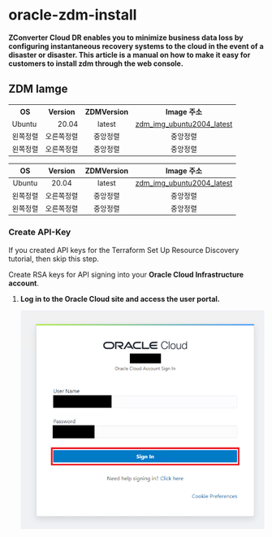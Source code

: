 # oracle-zdm-install
**ZConverter Cloud DR enables you to minimize business data loss by configuring instantaneous recovery systems to the cloud in the event of a disaster or disaster. This article is a manual on how to make it easy for customers to install zdm through the web console.**



## ZDM Iamge

<table>
  <tr>
    <th style="text-align:center">OS</th>
    <th style="text-align:center">Version</th>
    <th style="text-align:center">ZDMVersion</th>
    <th style="text-align:center">Image 주소</th>
  </tr>
  <tr>
    <td style="text-align:left">Ubuntu</td>
    <td style="text-align:right">20.04</td>
    <td style="text-align:center">latest</td>
    <td style="text-align:center"><a href="https://objectstorage.ap-seoul-1.oraclecloud.com/p/ppovzltxdd7c00VBfLiDOppOmQzr5vAy7sIOF41_WPJFC6eQfUGAcd8quGx6PZfM/n/idffti7li8cs/b/_image/o/ZDM/ubuntu/20.04/zdm_latest">zdm_img_ubuntu2004_latest</a></td>
  </tr>
  <tr>
    <td style="text-align:left">왼쪽정렬</td>
    <td style="text-align:right">오른쪽정렬</td>
    <td style="text-align:center">중앙정렬</td>
    <td style="text-align:center">중앙정렬</td>
  </tr>
  <tr>
    <td style="text-align:left">왼쪽정렬</td>
    <td style="text-align:right">오른쪽정렬</td>
    <td style="text-align:center">중앙정렬</td>
    <td style="text-align:center">중앙정렬</td>
  </tr>
</table>

|OS|Version|ZDMVersion|Image 주소|
|:----:|:-------:|:------:|:------:|
|Ubuntu|20.04|latest|[zdm_img_ubuntu2004_latest]()|
|왼쪽정렬|오른쪽정렬|중앙정렬|중앙정렬|
|왼쪽정렬|오른쪽정렬|중앙정렬|중앙정렬|

### Create API-Key
   If you created API keys for the Terraform Set Up Resource Discovery tutorial, then skip this step.

   Create RSA keys for API signing into your **Oracle Cloud Infrastructure account**.

   1. **Log in to the Oracle Cloud site and access the user portal.**

      ![Login](https://raw.githubusercontent.com/ZConverter/oracle-auto-zdm-versioning/createKey/images/login.png) 

